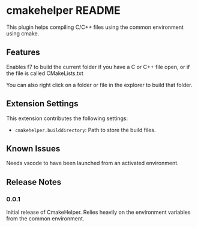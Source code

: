 # cmakehelper README

This plugin helps compiling C/C++ files using the common environment using cmake.

## Features

Enables f7 to build the current folder if you have a C or C++ file open, or if the file is called CMakeLists.txt

You can also right click on a folder or file in the explorer to build that folder.

## Extension Settings

This extension contributes the following settings:

* `cmakehelper.builddirectory`: Path to store the build files.

## Known Issues

Needs vscode to have been launched from an activated environment.

## Release Notes

### 0.0.1

Initial release of CmakeHelper. Relies heavily on the environment variables from the common environment.
